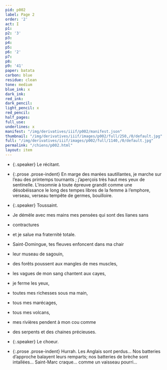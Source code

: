 ```yaml
---
pid: p002
label: Page 2
order: '2'
act: I
p1: 
p2: '3'
p3: 
p4: 
p5: 
p6: '2'
p7: 
p8: 
p9: '41'
paper: batata
carbon: blue
residue: clean
tone: medium
blue_ink: x
dark_ink: 
red_ink: 
dark_pencil: 
light_pencil: x
red_pencil: 
half_pages: 
full_use: 
underlines: x
manifest: "/img/derivatives/iiif/p002/manifest.json"
thumbnail: "/img/derivatives/iiif/images/p002/full/250,/0/default.jpg"
full: "/img/derivatives/iiif/images/p002/full/1140,/0/default.jpg"
permalink: "/chiens/p002.html"
layout: item
---
```




- {:.speaker} Le récitant.

- {:.prose .prose-indent} En marge des marées sautillantes, je marche sur l’eau des printemps tournants ; j’aperçois très haut mes yeux de sentinelle. L’insomnie à toute épreuve grandit comme une désobéissance le long des tempes libres de la femme à l’emphore, verseau<span class="add blue-ink inline">,</span> verseau tempête de germes, bouilloire.


- {:.speaker} Toussaint.

- Je démèle avec mes mains mes pensées qui sont des lianes sans
- contractures
- et je salue ma fraternité totale.
- Saint-Domingue, tes fleuves enfoncent dans ma chair
- leur museau de sagouin<span class="add light-pencil inline">,</span>
- des forêts poussent aux mangles de mes muscles,
- les vagues de mon sang chantent aux cayes,
- je ferme les yeux,
- toutes mes richesses sous ma main,
- tous mes marécages,
- tous mes volcans,
- mes rivières pendent à mon cou comme
- des serpents et des chaines précieuses.


- {:.speaker} <span class="delete">Le choeur.</span>

- {:.prose .prose-indent} <span class="delete">Hurrah. Les Anglais sont perdus... Nos batteries d’approche balayent</span> <span class="delete">leurs remparts; nos batteries de brèche sont intallées... Saint-Marc</span> <span class="delete">craque... comme un vaisseau pourri...</span>



